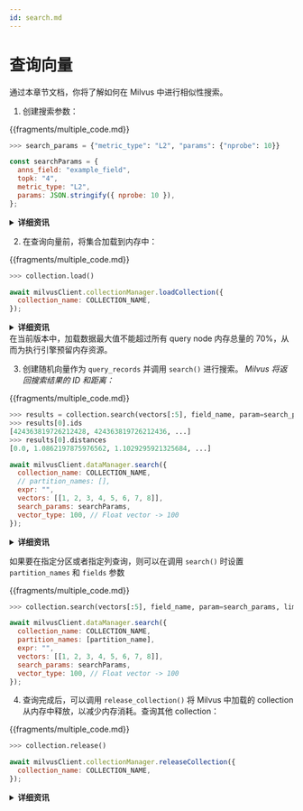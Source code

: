 ```yaml
---
id: search.md
---
```


# 查询向量

通过本章节文档，你将了解如何在 Milvus 中进行相似性搜索。

1. 创建搜索参数：

{{fragments/multiple_code.md}}

```python
>>> search_params = {"metric_type": "L2", "params": {"nprobe": 10}}
```

```javascript
const searchParams = {
  anns_field: "example_field",
  topk: "4",
  metric_type: "L2",
  params: JSON.stringify({ nprobe: 10 }),
};
```

<details>
  <summary><b>详细资讯</b></summary>
<table class="params">
	<thead>
	<tr>
		<th>参数</td>
		<th>说明</th>
		<th>备注</th>
	</tr>
	</thead>
	<tbody>
	<tr>
		<td><code>metric_type</code></td>
		<td>用于评估向量相似性的计算方式</td>
		<td>可在 <a href="metric.md">Simlarity Metrics</a> 中查看其他选项。<br/>必填项</td>
	</tr>
	<tr>
		<td><code>index_type</code></td>
		<td>用于加速向量搜寻的索引类型</td>
		<td>可在<a href="index_selection.md">选择索引</a>中查看其他选项。<br/>必填项</td>
	</tr>
	<tr>
		<td><code>params</code></td>
		<td>查询索引的参数</td>
		<td>可在<a href="index_selection.md">选择索引</a>中查看不同索引的更多参数详细资讯。<br/>必填项</td>
	</tr>
	<tr>
		<td><code>anns_field**</code></td>
		<td>要查询的字段名称</td>
		<td>必填项</td>
	</tr>
	<tr>
		<td><code>topk**</code></td>
		<td>传回多少条最接近的结果</td>
		<td>必填项</td>
	</tr>
	</tbody>
</table>
</details>

2. 在查询向量前，将集合加载到内存中：

{{fragments/multiple_code.md}}

```python
>>> collection.load()
```

```javascript
await milvusClient.collectionManager.loadCollection({
  collection_name: COLLECTION_NAME,
});
```

<details>
  <summary><b>详细资讯</b></summary>
<table class="params">
	<thead>
	<tr>
		<th>参数</td>
		<th>说明</th>
		<th>备注</th>
	</tr>
	</thead>
	<tbody>
	<tr>
		<td><code>collection_name</code>**</td>
		<td>要载入的 collection 名称</td>
		<td>必填项</td>
	</tr>
	</tbody>
</table>
</details>

<div class="alert warning">
在当前版本中，加载数据最大值不能超过所有 query node 内存总量的 70%，从而为执行引擎预留内存资源。
</div>

3. 创建随机向量作为 `query_records` 并调用 `search()` 进行搜索。
   _Milvus 将返回搜索结果的 ID 和距离：_

{{fragments/multiple_code.md}}

```python
>>> results = collection.search(vectors[:5], field_name, param=search_params, limit=10, expr=None)
>>> results[0].ids
[424363819726212428, 424363819726212436, ...]
>>> results[0].distances
[0.0, 1.0862197875976562, 1.1029295921325684, ...]
```

```javascript
await milvusClient.dataManager.search({
  collection_name: COLLECTION_NAME,
  // partition_names: [],
  expr: "",
  vectors: [[1, 2, 3, 4, 5, 6, 7, 8]],
  search_params: searchParams,
  vector_type: 100, // Float vector -> 100
});
```

<details>
  <summary><b>详细资讯</b></summary>
<table class="params">
	<thead>
	<tr>
		<th>参数</td>
		<th>说明</th>
		<th>备注</th>
	</tr>
	</thead>
	<tbody>
	<tr>
		<td><code>collection_name</code>**</td>
		<td>要查询的 collection 名称</td>
		<td>必填项</td>
	</tr>
	<tr>
		<td>vectors</td>
		<td>要查询的向量。数据的数目表示查询数量 <code>nq</code>。</td>
		<td>必填项</td>
	</tr>
	<tr>
		<td><code>anns_field</code></td>
		<td>要查询的字段名称</td>
		<td>必填项</td>
	</tr>
	<tr>
		<td><code>params</code>*</td>
		<td>查询索引的参数</td>
		<td>可在<a href="index_selection.md">选择索引</a>中查看不同索引的更多参数详细资讯。<br/>必填项</td>
	</tr>
	<tr>
		<td><code>limit</code>*</td>
		<td>传回多少条最接近的结果</td>
		<td>必填项</td>
	</tr>
	<tr>
		<td><code>expr</code></td>
		<td>筛选属性用的布林表达式</td>
		<td>在<a href="boolean.md">布林表达式规则</a>中查询其他表达式资讯。<br/>选填项</td>
	</tr>
	<tr>
		<td><code>partition_names</code></td>
		<td>要查询的 partition 名称</td>
		<td>选填项</td>
	</tr>
	<tr>
		<td><code>output_fields</code></td>
		<td>要传回的字段名称（向量字段在目前版本不支持）</td>
		<td>必填项</td>
	</tr>
	<tr>
		<td><code>timeout</code></td>
		<td>RPC 允许的时限（秒钟数）。设定成空值时，客户端会等待伺服器回应或产生错误。</td>
		<td>选填项</td>
	</tr>
	<tr>
		<td><code>vector_type</code>**</td>
		<td>预先检查二进制或浮点数向量。二进制为 <code>100</code> 而浮点数为 <code>101</code>。</td>
		<td>必填项</td>
	</tr>
	<tr>
		<td><code>round_decimal</code>**</td>
		<td>小数点取至第几位</td>
		<td>数据类型: Integer<br/>选填项</td>
	</tr>
	</tbody>
</table>
</details>

如果要在指定分区或者指定列查询，则可以在调用 `search()` 时设置`partition_names` 和 `fields` 参数

{{fragments/multiple_code.md}}

```python
>>> collection.search(vectors[:5], field_name, param=search_params, limit=10, expr=None, partition_names=[partition_name])
```

```javascript
await milvusClient.dataManager.search({
  collection_name: COLLECTION_NAME,
  partition_names: [partition_name],
  expr: "",
  vectors: [[1, 2, 3, 4, 5, 6, 7, 8]],
  search_params: searchParams,
  vector_type: 100, // Float vector -> 100
});
```

4. 查询完成后，可以调用 `release_collection()` 将 Milvus 中加载的 collection 从内存中释放，以减少内存消耗。查询其他 collection：

{{fragments/multiple_code.md}}

```python
>>> collection.release()
```

```javascript
await milvusClient.collectionManager.releaseCollection({
  collection_name: COLLECTION_NAME,
});
```

<details>
  <summary><b>详细资讯</b></summary>
<table class="params">
	<thead>
	<tr>
		<th>参数</td>
		<th>说明</th>
		<th>备注</th>
	</tr>
	</thead>
	<tbody>
	<tr>
		<td><code>collection_name</code>**</td>
		<td>要释放的 collection 名称</td>
		<td>必填项</td>
	</tr>
	</tbody>
</table>
</details>
